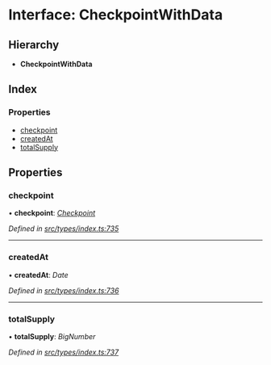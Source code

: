 # Interface: CheckpointWithData

## Hierarchy

* **CheckpointWithData**

## Index

### Properties

* [checkpoint](checkpointwithdata.md#checkpoint)
* [createdAt](checkpointwithdata.md#createdat)
* [totalSupply](checkpointwithdata.md#totalsupply)

## Properties

###  checkpoint

• **checkpoint**: *[Checkpoint](../classes/checkpoint.md)*

*Defined in [src/types/index.ts:735](https://github.com/PolymathNetwork/polymesh-sdk/blob/524b0225/src/types/index.ts#L735)*

___

###  createdAt

• **createdAt**: *Date*

*Defined in [src/types/index.ts:736](https://github.com/PolymathNetwork/polymesh-sdk/blob/524b0225/src/types/index.ts#L736)*

___

###  totalSupply

• **totalSupply**: *BigNumber*

*Defined in [src/types/index.ts:737](https://github.com/PolymathNetwork/polymesh-sdk/blob/524b0225/src/types/index.ts#L737)*
